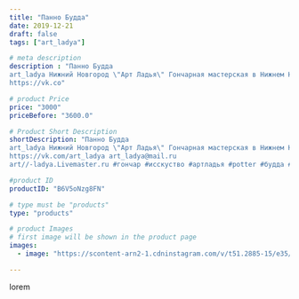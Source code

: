 ```yaml
---
title: "Панно Будда"
date: 2019-12-21
draft: false
tags: ["art_ladya"]

# meta description
description : "Панно Будда
art_ladya Нижний Новгород \"Арт Ладья\" Гончарная мастерская в Нижнем Новгороде. Изготовление керамики и мастер//-классы по обучению. 
https://vk.co"

# product Price
price: "3000"
priceBefore: "3600.0"

# Product Short Description
shortDescription: "Панно Будда
art_ladya Нижний Новгород \"Арт Ладья\" Гончарная мастерская в Нижнем Новгороде. Изготовление керамики и мастер//-классы по обучению. 
https://vk.com/art_ladya art_ladya@mail.ru 
art//-ladya.Livemaster.ru #гончар #исскуство #артладья #potter #будда #керамикаручнаяработа #гончарнаямастерская #керамиканазаказ #handmade #посудаизглины #керамика #гончарнаяпосуда #эксклюзивнаякерамика #dishes #decor #ceramicar #nntoday #claygoods #фестиваль #earthenware #ceramic #design #artladya #интерьер #нижнийновгород #ceramicart #панно #panel #clay #авторскаякерамика"

#product ID
productID: "B6V5oNzg8FN"

# type must be "products"
type: "products"

# product Images
# first image will be shown in the product page
images:
  - image: "https://scontent-arn2-1.cdninstagram.com/v/t51.2885-15/e35/79210161_182164586269213_1549940951186062301_n.jpg?se=7&tp=1&_nc_ht=scontent-arn2-1.cdninstagram.com&_nc_cat=101&_nc_ohc=GpM0K9LJDmsAX99xvRm&ccb=7-4&oh=d06dc34b61094a5fc8a45ad0ee7c6008&oe=6082AAAD&_nc_sid=86f79a&ig_cache_key=MjIwMzkyMTA0NDkyMDg0NDYyMQ%3D%3D.2-ccb7-4"

---
```

lorem
